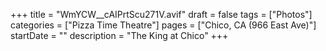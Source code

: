+++
title = "WmYCW__cAIPrtScu271V.avif"
draft = false
tags = ["Photos"]
categories = ["Pizza Time Theatre"]
pages = ["Chico, CA (966 East Ave)"]
startDate = ""
description = "The King at Chico"
+++
